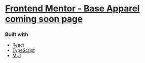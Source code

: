 # [Frontend Mentor - Base Apparel coming soon page](https://www.frontendmentor.io/challenges/base-apparel-coming-soon-page-5d46b47f8db8a7063f9331a0)

### Built with

- [React](https://reactjs.org/)
- [TypeScript](https://www.typescriptlang.org/)
- [MUI](https://mui.com/)
